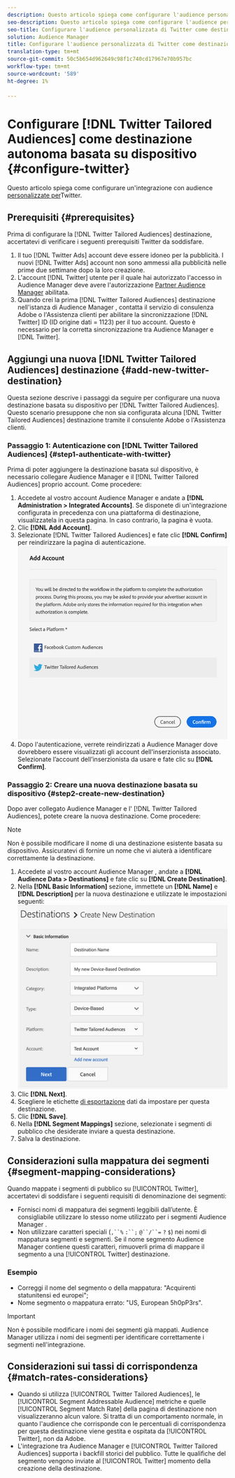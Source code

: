 ```yaml
---
description: Questo articolo spiega come configurare l'audience personalizzata per Twitter per le integrazioni nuove ed esistenti.
seo-description: Questo articolo spiega come configurare l'audience personalizzata per Twitter per le integrazioni nuove ed esistenti.
seo-title: Configurare l'audience personalizzata di Twitter come destinazione autonoma basata su dispositivo
solution: Audience Manager
title: Configurare l'audience personalizzata di Twitter come destinazione autonoma basata su dispositivo
translation-type: tm+mt
source-git-commit: 50c5b654d962649c98f1c740cd17967e70b957bc
workflow-type: tm+mt
source-wordcount: '589'
ht-degree: 1%

---
```



# Configurare [!DNL Twitter Tailored Audiences] come destinazione autonoma basata su dispositivo {#configure-twitter}

Questo articolo spiega come configurare un&#39;integrazione con audience [personalizzate per](https://business.twitter.com/en/targeting/tailored-audiences.html)Twitter.

## Prerequisiti {#prerequisites}

Prima di configurare la [!DNL Twitter Tailored Audiences] destinazione, accertatevi di verificare i seguenti prerequisiti Twitter da soddisfare.

1. Il tuo [!DNL Twitter Ads] account deve essere idoneo per la pubblicità. I nuovi [!DNL Twitter Ads] account non sono ammessi alla pubblicità nelle prime due settimane dopo la loro creazione.
2. L&#39;account [!DNL Twitter] utente per il quale hai autorizzato l&#39;accesso in  Audience Manager deve avere l&#39;autorizzazione [Partner Audience Manager](https://business.twitter.com/en/help/troubleshooting/multi-user-login-faq.html#accesslevels) abilitata.
3. Quando crei la prima [!DNL Twitter Tailored Audiences] destinazione nell&#39;istanza di Audience Manager , contatta il servizio di consulenza Adobe o l&#39;Assistenza clienti per abilitare la sincronizzazione [!DNL Twitter] ID (ID origine dati = 1123) per il tuo account. Questo è necessario per la corretta sincronizzazione tra  Audience Manager e [!DNL Twitter].

## Aggiungi una nuova [!DNL Twitter Tailored Audiences] destinazione {#add-new-twitter-destination}

Questa sezione descrive i passaggi da seguire per configurare una nuova destinazione basata su dispositivo per [!DNL Twitter Tailored Audiences]. Questo scenario presuppone che non sia configurata alcuna [!DNL Twitter Tailored Audiences] destinazione tramite il consulente Adobe o l&#39;Assistenza clienti.

### Passaggio 1: Autenticazione con [!DNL Twitter Tailored Audiences] {#step1-authenticate-with-twitter}

Prima di poter aggiungere la destinazione basata sul dispositivo, è necessario collegare  Audience Manager e il [!DNL Twitter Tailored Audiences] proprio account. Come procedere:

1. Accedete al vostro account Audience Manager  e andate a **[!DNL Administration > Integrated Accounts]**. Se disponete di un&#39;integrazione configurata in precedenza con una piattaforma di destinazione, visualizzatela in questa pagina. In caso contrario, la pagina è vuota.
1. Clic **[!DNL Add Account]**.
1. Selezionate [!DNL Twitter Tailored Audiences] e fate clic **[!DNL Confirm]** per reindirizzare la pagina di autenticazione.                     ![piattaforme integrate](assets/dbd-integrated-platforms.png)
1. Dopo l&#39;autenticazione, verrete reindirizzati a  Audience Manager dove dovrebbero essere visualizzati gli account dell&#39;inserzionista associato. Selezionate l’account dell’inserzionista da usare e fate clic su **[!DNL Confirm]**.

### Passaggio 2: Creare una nuova destinazione basata su dispositivo {#step2-create-new-destination}

Dopo aver collegato  Audience Manager e l&#39; [!DNL Twitter Tailored Audiences], potete creare la nuova destinazione. Come procedere:

>[!NOTE]
>
>Non è possibile modificare il nome di una destinazione esistente basata su dispositivo. Assicuratevi di fornire un nome che vi aiuterà a identificare correttamente la destinazione.

1. Accedete al vostro account Audience Manager , andate a **[!DNL Audience Data > Destinations]** e fate clic su **[!DNL Create Destination]**.
1. Nella **[!DNL Basic Information]** sezione, immettete un **[!DNL Name]** e **[!DNL Description]** per la nuova destinazione e utilizzate le impostazioni seguenti: ![setup](assets/dbd-new-basic.png)
1. Clic **[!DNL Next]**.
1. Scegliere le etichette [di esportazione](/help/using/features/data-export-controls.md#controls-labels) dati da impostare per questa destinazione.
1. Clic **[!DNL Save]**.
1. Nella **[!DNL Segment Mappings]** sezione, selezionate i segmenti di pubblico che desiderate inviare a questa destinazione.
1. Salva la destinazione.

## Considerazioni sulla mappatura dei segmenti {#segment-mapping-considerations}

Quando mappate i segmenti di pubblico su [!UICONTROL Twitter], accertatevi di soddisfare i seguenti requisiti di denominazione dei segmenti:

* Fornisci nomi di mappatura dei segmenti leggibili dall’utente. È consigliabile utilizzare lo stesso nome utilizzato per i segmenti Audience Manager .
* Non utilizzare caratteri speciali (`,``%` `:``;` `@``/``=` `?` `$`) nei nomi di mappatura segmenti e segmenti. Se il nome  segmento Audience Manager contiene questi caratteri, rimuoverli prima di mappare il segmento a una [!UICONTROL Twitter] destinazione.

### Esempio 

* Correggi il nome del segmento o della mappatura: &quot;Acquirenti statunitensi ed europei&quot;;
* Nome segmento o mappatura errato: &quot;US, European 5h0pP3rs&quot;.

>[!IMPORTANT]
>
>Non è possibile modificare i nomi dei segmenti già mappati.  Audience Manager utilizza i nomi dei segmenti per identificare correttamente i segmenti nell&#39;integrazione.

## Considerazioni sui tassi di corrispondenza {#match-rates-considerations}

* Quando si utilizza [!UICONTROL Twitter Tailored Audiences], le [!UICONTROL Segment Addressable Audience] metriche e quelle [!UICONTROL Segment Match Rate] della pagina di destinazione non visualizzeranno alcun valore. Si tratta di un comportamento normale, in quanto l&#39;audience che corrisponde con le percentuali di corrispondenza per questa destinazione viene gestita e ospitata da [!UICONTROL Twitter], non da Adobe.
* L&#39;integrazione tra  Audience Manager e [!UICONTROL Twitter Tailored Audiences] supporta i backfill storici del pubblico. Tutte le qualifiche del segmento vengono inviate al [!UICONTROL Twitter] momento della creazione della destinazione.
